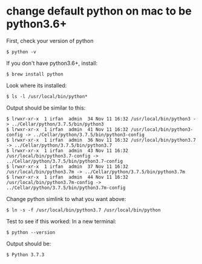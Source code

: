 # change default python on mac to be python3.6+

First, check your version of python

```
$ python -v
```

If you don't have python3.6+, install:

```
$ brew install python
```

Look where its installed:

```
$ ls -l /usr/local/bin/python*
```

Output should be similar to this:

```
$ lrwxr-xr-x  1 irfan  admin  34 Nov 11 16:32 /usr/local/bin/python3 -> ../Cellar/python/3.7.5/bin/python3
$ lrwxr-xr-x  1 irfan  admin  41 Nov 11 16:32 /usr/local/bin/python3-config -> ../Cellar/python/3.7.5/bin/python3-config
$ lrwxr-xr-x  1 irfan  admin  36 Nov 11 16:32 /usr/local/bin/python3.7 -> ../Cellar/python/3.7.5/bin/python3.7
$ lrwxr-xr-x  1 irfan  admin  43 Nov 11 16:32 /usr/local/bin/python3.7-config -> ../Cellar/python/3.7.5/bin/python3.7-config
$ lrwxr-xr-x  1 irfan  admin  37 Nov 11 16:32 /usr/local/bin/python3.7m -> ../Cellar/python/3.7.5/bin/python3.7m
$ lrwxr-xr-x  1 irfan  admin  44 Nov 11 16:32 /usr/local/bin/python3.7m-config -> ../Cellar/python/3.7.5/bin/python3.7m-config
```

Change python simlink to what you want above:
```
$ ln -s -f /usr/local/bin/python3.7 /usr/local/bin/python
```

Test to see if this worked:
In a new terminal:

```
$ python --version
```

Output should be:

```
$ Python 3.7.3
```
